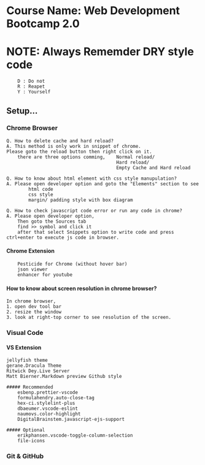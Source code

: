 # Course Name: Web Development Bootcamp 2.0

# NOTE: Always Rememder DRY style code
        D : Do not 
        R : Reapet
        Y : Yourself
        
## Setup...

### Chrome Browser

    Q. How to delete cache and hard reload?
    A. This method is only work in snippet of chrome.
    Please goto the reload button then right click on it.
        there are three options comming,    Normal reload/
                                            Hard reload/
                                            Empty Cache and Hard reload

    Q. How to know about html element with css style manupulation?
    A. Please open developer option and goto the "Elements" section to see
            html code
            css style
            margin/ padding style with box diagram

    Q. How to check javascript code error or run any code in chrome?
    A. Please open developer option,
        Then goto the Sources tab
        find >> symbol and click it
        after that select Snippets option to write code and press ctrl+enter to execute js code in browser.

#### Chrome Extension

        Pesticide for Chrome (without hover bar)
        json viewer
        enhancer for youtube

#### How to know about screen resolution in chrome browser?

    In chrome browser, 
    1. open dev tool bar 
    2. resize the window 
    3. look at right-top corner to see resolution of the screen.

### Visual Code

#### VS Extension

    jellyfish theme
    gerane.Dracula Theme
    Ritwick Dey.Live Server
    Matt Bierner.Markdown preview Github style

    ##### Recommended
        esbenp.prettier-vscode
        formulahendry.auto-close-tag
        hex-ci.stylelint-plus
        dbaeumer.vscode-eslint
        naumovs.color-highlight
        DigitalBrainstem.javascript-ejs-support

    ##### Optional
        erikphansen.vscode-toggle-column-selection
        file-icons

### Git & GitHub